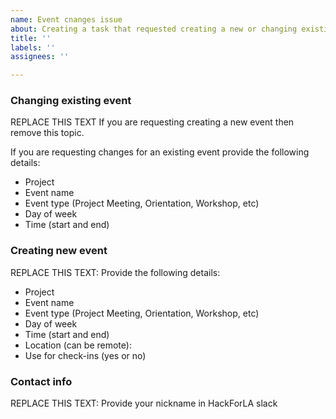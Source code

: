 ```yaml
---
name: Event cnanges issue
about: Creating a task that requested creating a new or changing existing event
title: ''
labels: ''
assignees: ''

---
```


### Changing existing event
REPLACE THIS TEXT
If you are requesting creating a new event then remove this topic.

If you are requesting changes for an existing event provide the following details:
* Project
* Event name
* Event type (Project Meeting, Orientation, Workshop, etc)
* Day of week
* Time (start and end)

### Creating new event
REPLACE THIS TEXT:
Provide the following details:
* Project
* Event name
* Event type (Project Meeting, Orientation, Workshop, etc)
* Day of week
* Time (start and end)
* Location (can be remote): 
* Use for check-ins (yes or no)

### Contact info
REPLACE THIS TEXT:
Provide your nickname in HackForLA slack